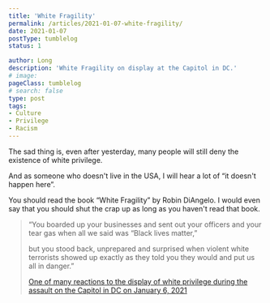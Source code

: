 ```yaml
---
title: 'White Fragility'
permalink: /articles/2021-01-07-white-fragility/
date: 2021-01-07
postType: tumblelog
status: 1

author: Long
description: 'White Fragility on display at the Capitol in DC.'
# image:
pageClass: tumblelog
# search: false
type: post
tags:
- Culture
- Privilege
- Racism
---
```


The sad thing is, even after yesterday, many people will still deny the existence of white privilege.

And as someone who doesn't live in the USA, I will hear a lot of “it doesn't happen here”.

You should read the book “White Fragility” by Robin DiAngelo. I would even say that you should shut the crap up as long as you haven't read that book.

> “You boarded up your businesses and sent out your officers and your tear gas when all we said was “Black lives matter,” 
>
> but you stood back, unprepared and surprised when violent white terrorists showed up exactly as they told you they would and put us all in danger.”
>
> <a href="https://twitter.com/MsPackyetti/status/1346926324728918019">One of many reactions to the display of white privilege during the assault on the Capitol in DC on January 6, 2021</a>
